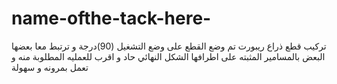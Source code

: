 # name-ofthe-tack-here-
تركيب قطع ذراع ريبورت 
تم وضع القطع على وضع التشغيل (90)درجة و ترتبط معا بعضها البعض بالمسامير المثبته على اطرافها 
الشكل النهائي حاد و اقرب للعمليه المطلوبة منه و تعمل بمرونه و سهولة 
